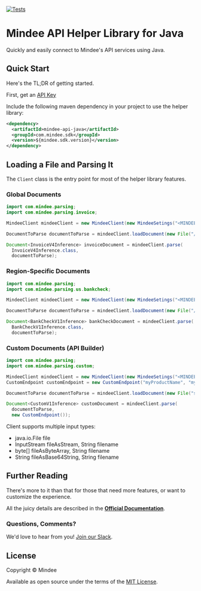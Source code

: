 [![Tests](https://github.com/mindee/mindee-api-java/actions/workflows/build.yml/badge.svg)](https://github.com/mindee/mindee-api-java/actions/workflows/build.yml)

# Mindee API Helper Library for Java
Quickly and easily connect to Mindee's API services using Java.

## Quick Start
Here's the TL;DR of getting started.

First, get an [API Key](https://developers.mindee.com/docs/create-api-key)

Include the following maven dependency in your project to use the helper library:
```xml
<dependency>
  <artifactId>mindee-api-java</artifactId>
  <groupId>com.mindee.sdk</groupId>
  <version>${mindee.sdk.version}</version>
</dependency>
```

## Loading a File and Parsing It
The `Client` class is the entry point for most of the helper library features.

### Global Documents
```java
import com.mindee.parsing;
import com.mindee.parsing.invoice;

MindeeClient mindeeClient = new MindeeClient(new MindeeSetings("<MINDEE API KEY>"));

DocumentToParse documentToParse = mindeeClient.loadDocument(new File("/path/to/the/file.ext"));

Document<InvoiceV4Inference> invoiceDocument = mindeeClient.parse(
  InvoiceV4Inference.class,
  documentToParse);
```

### Region-Specific Documents
```java
import com.mindee.parsing;
import com.mindee.parsing.us.bankcheck;

MindeeClient mindeeClient = new MindeeClient(new MindeeSetings("<MINDEE API KEY>"));

DocumentToParse documentToParse = mindeeClient.loadDocument(new File("/path/to/the/file.ext"));

Document<BankCheckV1Inference> bankCheckDocument = mindeeClient.parse(
  BankCheckV1Inference.class,
  documentToParse);
```

### Custom Documents (API Builder)
```java
import com.mindee.parsing;
import com.mindee.parsing.custom;

MindeeClient mindeeClient = new MindeeClient(new MindeeSetings("<MINDEE API KEY>"));
CustomEndpoint customEndpoint = new CustomEndpoint("myProductName", "myAccountName");

DocumentToParse documentToParse = mindeeClient.loadDocument(new File("src/main/resources/invoices/invoice1.pdf"));

Document<CustomV1Inference> customDocument = mindeeClient.parse(
  documentToParse,
  new CustomEndpoint());
```

Client supports multiple input types:

* java.io.File file
* InputStream fileAsStream, String filename
* byte[] fileAsByteArray, String filename
* String fileAsBase64String, String filename

## Further Reading
There's more to it than that for those that need more features, or want to
customize the experience.

All the juicy details are described in the
**[Official Documentation](https://developers.mindee.com/docs/java-ocr-sdk)**.

### Questions, Comments?
We'd love to hear from you!
[Join our Slack](https://join.slack.com/t/mindee-community/shared_invite/zt-1jv6nawjq-FDgFcF2T5CmMmRpl9LLptw).


## License
Copyright © Mindee

Available as open source under the terms of the [MIT License](https://opensource.org/licenses/MIT).
